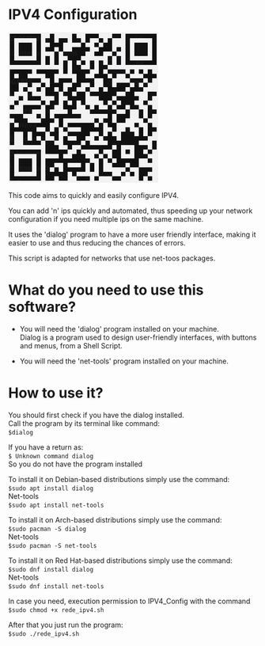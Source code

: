 # IPV4 Configuration
![all text](https://github.com/dioxfile/Network-Scripts/raw/master/IPV4_Config/rede_ipv4.png)

This code aims to quickly and easily configure IPV4.

You can add 'n' ips quickly and automated, thus speeding up your network configuration if you need multiple ips on the same machine.

It uses the 'dialog' program to have a more user friendly interface, making it easier to use and thus reducing the chances of errors.

This script is adapted for networks that use net-toos packages.

# What do you need to use this software?
- You will need the 'dialog' program installed on your machine.<br/>
Dialog is a program used to design user-friendly interfaces, with buttons and menus, from a Shell Script.<br/>

- You will need the 'net-tools' program installed on your machine.<br/>

# How to use it?
You should first check if you have the dialog installed.<br/>
Call the program by its terminal like command:<br/>
`$dialog`<br/>

If you have a return as:<br/>
`$ Unknown command dialog`<br/>
So you do not have the program installed<br/>

To install it on Debian-based distributions simply use the command:<br/>
`$sudo apt install dialog`<br/>
Net-tools<br/>
`$sudo apt install net-tools`<br/>

To install it on Arch-based distributions simply use the command:<br/>
`$sudo pacman -S dialog`<br/>
Net-tools<br/>
`$sudo pacman -S net-tools`<br/>

To install it on Red Hat-based distributions simply use the command:<br/>
`$sudo dnf install dialog`<br/>
Net-tools<br/>
`$sudo dnf install net-tools`<br/>


In case you need, execution permission to IPV4_Config with the command<br/>
`$sudo chmod +x rede_ipv4.sh`<br/>

After that you just run the program: <br/>
`$sudo ./rede_ipv4.sh`


